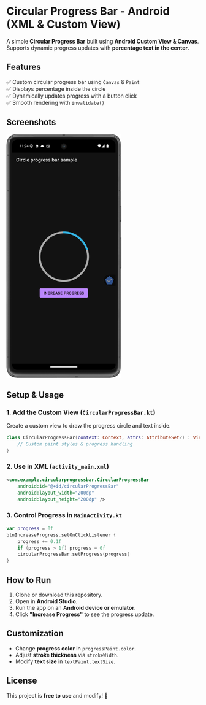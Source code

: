 # Circular Progress Bar - Android (XML & Custom View)

A simple **Circular Progress Bar** built using **Android Custom View & Canvas**. Supports dynamic progress updates with **percentage text in the center**.  

## Features  
✅ Custom circular progress bar using `Canvas` & `Paint`  
✅ Displays percentage inside the circle  
✅ Dynamically updates progress with a button click  
✅ Smooth rendering with `invalidate()`  

## Screenshots  
<!-- ![Circular Progress Bar](media/home.png) -->
<img src="media/home.png" width="300" />


## Setup & Usage  

### 1. Add the Custom View (`CircularProgressBar.kt`)  
Create a custom view to draw the progress circle and text inside.  

```kotlin
class CircularProgressBar(context: Context, attrs: AttributeSet?) : View(context, attrs) {
    // Custom paint styles & progress handling
}
```

### 2. Use in XML (`activity_main.xml`)  
```xml
<com.example.circularprogressbar.CircularProgressBar
    android:id="@+id/circularProgressBar"
    android:layout_width="200dp"
    android:layout_height="200dp" />
```

### 3. Control Progress in `MainActivity.kt`  
```kotlin
var progress = 0f
btnIncreaseProgress.setOnClickListener {
    progress += 0.1f
    if (progress > 1f) progress = 0f
    circularProgressBar.setProgress(progress)
}
```

## How to Run  
1. Clone or download this repository.  
2. Open in **Android Studio**.  
3. Run the app on an **Android device or emulator**.  
4. Click **"Increase Progress"** to see the progress update.  

## Customization  
- Change **progress color** in `progressPaint.color`.  
- Adjust **stroke thickness** via `strokeWidth`.  
- Modify **text size** in `textPaint.textSize`.  

## License  
This project is **free to use** and modify! 🎨

